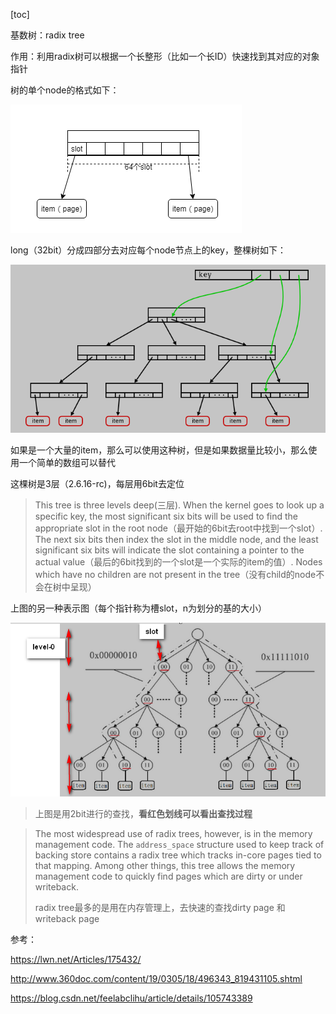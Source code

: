 [toc]

基数树：radix tree

作用：利用radix树可以根据一个长整形（比如一个长ID）快速找到其对应的对象指针

树的单个node的格式如下：

![image-20200716101432877](../../images/linux/kernel/image-20200716101432877.png)



long（32bit）分成四部分去对应每个node节点上的key，整棵树如下：

![image-20200716101509130](../../images/linux/kernel/image-20200716101509130.png)

如果是一个大量的item，那么可以使用这种树，但是如果数据量比较小，那么使用一个简单的数组可以替代

这棵树是3层（2.6.16-rc)，每层用6bit去定位

> This tree is three levels deep(三层). When the kernel goes to look up a specific key, the most significant six bits will be used to find the appropriate slot in the root node（最开始的6bit去root中找到一个slot）. The next six bits then index the slot in the middle node, and the least significant six bits will indicate the slot containing a pointer to the actual value（最后的6bit找到的一个slot是一个实际的item的值）. Nodes which have no children are not present in the tree（没有child的node不会在树中呈现）

上图的另一种表示图（每个指针称为槽slot，n为划分的基的大小）

![image-20200716114305743](../../images/linux/kernel/image-20200716114305743.png)

> 上图是用2bit进行的查找，**看红色划线可以看出查找过程**





> The most widespread use of radix trees, however, is in the memory management code. The `address_space` structure used to keep track of backing store contains a radix tree which tracks in-core pages tied to that mapping. Among other things, this tree allows the memory management code to quickly find pages which are dirty or under writeback.
>
> radix tree最多的是用在内存管理上，去快速的查找dirty page 和 writeback page





参考：

https://lwn.net/Articles/175432/

http://www.360doc.com/content/19/0305/18/496343_819431105.shtml

https://blog.csdn.net/feelabclihu/article/details/105743389